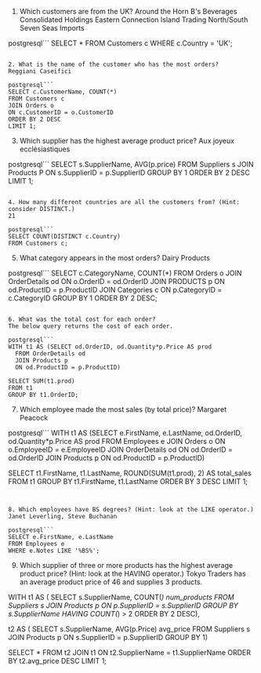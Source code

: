 1. Which customers are from the UK?
Around the Horn
B's Beverages
Consolidated Holdings
Eastern Connection
Island Trading
North/South
Seven Seas Imports

postgresql```
SELECT *
FROM Customers c
WHERE c.Country = 'UK';
```

2. What is the name of the customer who has the most orders?
Reggiani Caseifici

postgresql```
SELECT c.CustomerName, COUNT(*)
FROM Customers c
JOIN Orders o
ON c.CustomerID = o.CustomerID
ORDER BY 2 DESC
LIMIT 1;
```

3. Which supplier has the highest average product price?
Aux joyeux ecclésiastiques

postgresql```
SELECT s.SupplierName, AVG(p.price)
FROM Suppliers s
JOIN Products P
ON s.SupplierID = p.SupplierID
GROUP BY 1
ORDER BY 2 DESC
LIMIT 1;
```

4. How many different countries are all the customers from? (Hint: consider DISTINCT.)
21

postgresql```
SELECT COUNT(DISTINCT c.Country)
FROM Customers c;
```

5. What category appears in the most orders?
Dairy Products

postgresql```
SELECT c.CategoryName, COUNT(*)
FROM Orders o
JOIN OrderDetails od
ON o.OrderID = od.OrderID
JOIN PRODUCTS p
ON od.ProductID = p.ProductID
JOIN Categories c
ON p.CategoryID = c.CategoryID
GROUP BY 1
ORDER BY 2 DESC;
```

6. What was the total cost for each order?
The below query returns the cost of each order.

postgresql```
WITH t1 AS (SELECT od.OrderID, od.Quantity*p.Price AS prod
  FROM OrderDetails od
  JOIN Products p
  ON od.ProductID = p.ProductID)
  
SELECT SUM(t1.prod)
FROM t1
GROUP BY t1.OrderID;
```

7. Which employee made the most sales (by total price)?
Margaret Peacock

postgresql```
WITH t1 AS (SELECT e.FirstName, e.LastName, od.OrderID, od.Quantity*p.Price AS prod
  FROM Employees e
  JOIN Orders o
  ON o.EmployeeID = e.EmployeeID
  JOIN OrderDetails od
  ON od.OrderID = od.OrderID
  JOIN Products p
  ON od.ProductID = p.ProductID)
  
SELECT t1.FirstName, t1.LastName, ROUND(SUM(t1.prod), 2) AS total_sales
FROM t1
GROUP BY t1.FirstName, t1.LastName
ORDER BY 3 DESC
LIMIT 1;
```


8. Which employees have BS degrees? (Hint: look at the LIKE operator.)
Janet Leverling, Steve Buchanan

postgresql```
SELECT e.FirstName, e.LastName
FROM Employees e
WHERE e.Notes LIKE '%BS%';
```

9. Which supplier of three or more products has the highest average product price? (Hint: look at the HAVING operator.)
Tokyo Traders has an average product price of 46 and supplies 3 products.

WITH t1 AS (
  SELECT s.SupplierName, COUNT(*) num_products
  FROM Suppliers s
  JOIN Products p
  ON p.SupplierID = s.SupplierID
  GROUP BY s.SupplierName
  HAVING COUNT(*) > 2
  ORDER BY 2 DESC),
  
  t2 AS (
  SELECT s.SupplierName, AVG(p.Price) avg_price
  FROM Suppliers s
  JOIN Products p
  ON s.SupplierID = p.SupplierID
  GROUP BY 1)
  
  SELECT * 
  FROM t2
  JOIN t1 
  ON t2.SupplierName = t1.SupplierName
  ORDER BY t2.avg_price DESC
  LIMIT 1;